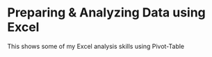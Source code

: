 # Preparing & Analyzing Data using Excel
This shows some of my Excel analysis skills using Pivot-Table

